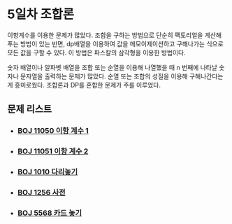 # 5일차 조합론

이항계수를 이용한 문제가 많았다. 조합을 구하는 방법으로 단순히 팩토리얼을 계산해 푸는 방법이 있는 반면, dp배열을 이용하여 값을 메모이제이션하고 구해나가는 식으로 모든 값을 구할 수 있다. 이 방법은 파스칼의 삼각형을 이용한 방법이다. 



숫자 배열이나 알파벳 배열을 조합 또는 순열을 이용해 나열했을 때 n 번째에 나타날 숫자나 문자열을 출력하는 문제가 많았다. 순열 또는 조합의 성질을 이용해 구해나간다는게 흥미로웠다. 조합론과 DP를 혼합한 문제가 주를 이루었다.



## 문제 리스트

- ### [BOJ 11050 이항 계수 1](https://github.com/jungtaeyong/alstudy2/blob/ty/SDS/SDS%20알고리즘%20특강/baekjoon%2011050%20이항%20계수%201.cpp)

- ### [BOJ 11051 이항 계수 2](https://github.com/jungtaeyong/alstudy2/blob/ty/SDS/SDS%20알고리즘%20특강/baekjoon%2011051%20이항%20계수%202.cpp)

- ### [BOJ 1010 다리놓기](https://github.com/jungtaeyong/alstudy2/blob/ty/SDS/SDS%20알고리즘%20특강/baekjoon%201010%20다리놓기.cpp)

- ### [BOJ 1256 사전](https://github.com/jungtaeyong/alstudy2/blob/ty/SDS/SDS%20알고리즘%20특강/baekjoon%201256%20사전.cpp)

- ### [BOJ 5568 카드 놓기](https://github.com/jungtaeyong/alstudy2/blob/ty/SDS/SDS%20알고리즘%20특강/baekjoon%205568%20카드%20놓기.cpp)


